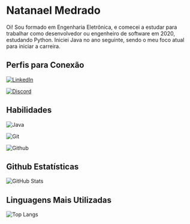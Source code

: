 # Natanael Medrado

Oi! Sou formado em Engenharia Eletrônica, e comecei a estudar para trabalhar como desenvolvedor ou engenheiro de software em 2020, estudando Python. Iniciei Java no ano seguinte, sendo o meu foco atual para iniciar a carreira.

## Perfis para Conexão

[![LinkedIn](https://img.shields.io/badge/LinkedIn-000?style=for-the-badge&logo=linkedin&logoColor=0E76A8)](https://www.linkedin.com/in/natanael-medrado/)

[![Discord](https://img.shields.io/badge/Discord-000?style=for-the-badge&logo=discord)](https://www.discord.com/in/natan2021/)

## Habilidades

![Java](https://img.shields.io/badge/Java-000?style=for-the-badge&logo=java)

![Git](https://img.shields.io/badge/Git-000?style=for-the-badge&logo=Git)

![Github](https://img.shields.io/badge/Github-000?style=for-the-badge&logo=Github)

## Github Estatísticas

![GitHub Stats](https://github-readme-stats.vercel.app/api?username=natan20200679&theme=transparent&bg_color=000&border_color=30A3DC&show_icons=true&icon_color=30A3DC&title_color=E94D5F&text_color=FFF)

## Linguagens Mais Utilizadas

![Top Langs](https://github-readme-stats-git-masterrstaa-rickstaa.vercel.app/api/top-langs/?username=natan20200679&bg_color=000&border_color=30A3DC&title_color=E94D5F&text_color=FFF)


